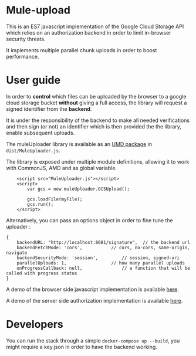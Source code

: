 Mule-upload
===========

This is an ES7 javascript implementation of the Google Cloud Storage API which relies on an authorization backend in order to limit in-browser security threats.

It implements multiple parallel chunk uploads in order to boost performance.

# User guide
In order to **control** which files can be uploaded by the browser to a google cloud storage bucket **without** giving a full access, the library will request a signed identifier from the **backend**.

It is under the responsibility of the backend to make all needed verifications and then sign (or not) an identifier which is then provided the the library, enable subsequent uploads.

The muleUploader library is available as an [UMD package](https://github.com/umdjs/umd) in `dist/MuleUploader.js`.

The library is exposed under multiple module definitions, allowing it to work with CommonJS, AMD and as global variable.

```
	<script src="MuleUploader.js"></script>
	<script>
		var gcs = new muleUploader.GCSUpload();

		gcs.loadFile(myFile);
		gcs.run();
	</script>
```

Alternatively, you can pass an options object in order to fine tune the uploader :
```
{
	backendURL: "http://localhost:8081/signature",	// the backend url
	backendFetchMode: 'cors',			// cors, no-cors, same-origin, navigate
	backendSecurityMode: 'session',			// session, signed-uri
	parallelUploads: 1,					// how many parallel uploads
	onProgressCallback: null,				// a function that will be called with progress status
}
```

A demo of the browser side javascript implementation is available [here](test/index.html).

A demo of the server side authorization implementation is available [here](backends/python/main.py).

# Developers
You can run the stack through a simple `docker-compose up --build`, you might require a key.json in order to have the backend working.
